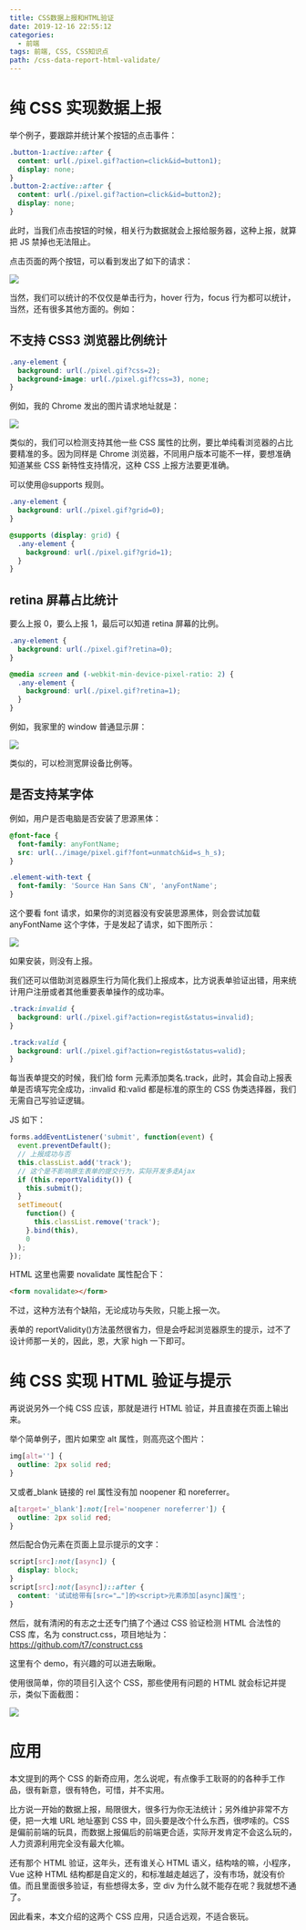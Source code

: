 ```yaml
---
title: CSS数据上报和HTML验证
date: 2019-12-16 22:55:12
categories:
  - 前端
tags: 前端, CSS, CSS知识点
path: /css-data-report-html-validate/
---
```


# 纯 CSS 实现数据上报

举个例子，要跟踪并统计某个按钮的点击事件：

```css
.button-1:active::after {
  content: url(./pixel.gif?action=click&id=button1);
  display: none;
}
.button-2:active::after {
  content: url(./pixel.gif?action=click&id=button2);
  display: none;
}
```

此时，当我们点击按钮的时候，相关行为数据就会上报给服务器，这种上报，就算把 JS 禁掉也无法阻止。

点击页面的两个按钮，可以看到发出了如下的请求：

![](2019-12-16-22-57-12.png)

当然，我们可以统计的不仅仅是单击行为，hover 行为，focus 行为都可以统计，当然，还有很多其他方面的。例如：

## 不支持 CSS3 浏览器比例统计

```css
.any-element {
  background: url(./pixel.gif?css=2);
  background-image: url(./pixel.gif?css=3), none;
}
```

例如，我的 Chrome 发出的图片请求地址就是：

![](2019-12-16-22-58-08.png)

类似的，我们可以检测支持其他一些 CSS 属性的比例，要比单纯看浏览器的占比要精准的多。因为同样是 Chrome 浏览器，不同用户版本可能不一样，要想准确知道某些 CSS 新特性支持情况，这种 CSS 上报方法要更准确。

可以使用@supports 规则。

```css
.any-element {
  background: url(./pixel.gif?grid=0);
}

@supports (display: grid) {
  .any-element {
    background: url(./pixel.gif?grid=1);
  }
}
```

## retina 屏幕占比统计

要么上报 0，要么上报 1，最后可以知道 retina 屏幕的比例。

```css
.any-element {
  background: url(./pixel.gif?retina=0);
}

@media screen and (-webkit-min-device-pixel-ratio: 2) {
  .any-element {
    background: url(./pixel.gif?retina=1);
  }
}
```

例如，我家里的 window 普通显示屏：

![](2019-12-17-01-15-29.png)

类似的，可以检测宽屏设备比例等。

## 是否支持某字体

例如，用户是否电脑是否安装了思源黑体：

```css
@font-face {
  font-family: anyFontName;
  src: url(../image/pixel.gif?font=unmatch&id=s_h_s);
}

.element-with-text {
  font-family: 'Source Han Sans CN', 'anyFontName';
}
```

这个要看 font 请求，如果你的浏览器没有安装思源黑体，则会尝试加载 anyFontName 这个字体，于是发起了请求，如下图所示：

![](2019-12-17-01-16-50.png)

如果安装，则没有上报。

我们还可以借助浏览器原生行为简化我们上报成本，比方说表单验证出错，用来统计用户注册或者其他重要表单操作的成功率。

```css
.track:invalid {
  background: url(./pixel.gif?action=regist&status=invalid);
}

.track:valid {
  background: url(./pixel.gif?action=regist&status=valid);
}
```

每当表单提交的时候，我们给 form 元素添加类名.track，此时，其会自动上报表单是否填写完全成功，:invalid 和:valid 都是标准的原生的 CSS 伪类选择器，我们无需自己写验证逻辑。

JS 如下：

```js
forms.addEventListener('submit', function(event) {
  event.preventDefault();
  // 上报成功与否
  this.classList.add('track');
  // 这个是不影响原生表单的提交行为，实际开发多走Ajax
  if (this.reportValidity()) {
    this.submit();
  }
  setTimeout(
    function() {
      this.classList.remove('track');
    }.bind(this),
    0
  );
});
```

HTML 这里也需要 novalidate 属性配合下：

```html
<form novalidate></form>
```

不过，这种方法有个缺陷，无论成功与失败，只能上报一次。

表单的 reportValidity()方法虽然很省力，但是会呼起浏览器原生的提示，过不了设计师那一关的，因此，恩，大家 high 一下即可。

# 纯 CSS 实现 HTML 验证与提示

再说说另外一个纯 CSS 应该，那就是进行 HTML 验证，并且直接在页面上输出来。

举个简单例子，图片如果空 alt 属性，则高亮这个图片：

```css
img[alt=''] {
  outline: 2px solid red;
}
```

又或者\_blank 链接的 rel 属性没有加 noopener 和 noreferrer。

```css
a[target='_blank']:not([rel='noopener noreferrer']) {
  outline: 2px solid red;
}
```

然后配合伪元素在页面上显示提示的文字：

```css
script[src]:not([async]) {
  display: block;
}
script[src]:not([async])::after {
  content: '试试给带有[src="…"]的<script>元素添加[async]属性';
}
```

然后，就有清闲的有志之士还专门搞了个通过 CSS 验证检测 HTML 合法性的 CSS 库，名为 construct.css，项目地址为：https://github.com/t7/construct.css

这里有个 demo，有兴趣的可以进去瞅瞅。

使用很简单，你的项目引入这个 CSS，那些使用有问题的 HTML 就会标记并提示，类似下面截图：

![](2019-12-17-01-24-23.png)

# 应用

本文提到的两个 CSS 的新奇应用，怎么说呢，有点像手工耿哥的的各种手工作品，很有新意，很有特色，可惜，并不实用。

比方说一开始的数据上报，局限很大，很多行为你无法统计；另外维护非常不方便，把一大堆 URL 地址塞到 CSS 中，回头要是改个什么东西，很啰嗦的。CSS 是偏前前端的玩具，而数据上报偏后的前端更合适，实际开发肯定不会这么玩的，人力资源利用完全没有最大化嘛。

还有那个 HTML 验证，这年头，还有谁关心 HTML 语义，结构啥的嘛，小程序，Vue 这种 HTML 结构都是自定义的，和标准越走越远了，没有市场，就没有价值。而且里面很多验证，有些想得太多，空 div 为什么就不能存在呢？我就想不通了。

因此看来，本文介绍的这两个 CSS 应用，只适合远观，不适合亵玩。
